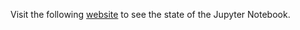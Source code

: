 Visit the following [website](https://ivangonquir.github.io/TFG/) to see the state of the Jupyter Notebook.
